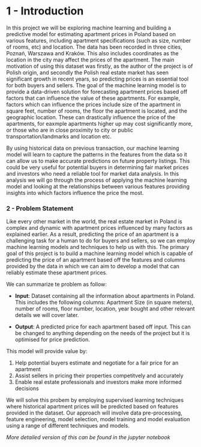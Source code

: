 # 1 - Introduction

In this project we will be exploring machine learning and building a predictive model for estimating apartment prices in Poland based on various features, including apartment specifications (such as size, number of rooms, etc) and location. The data has been recorded in three cities, Poznań, Warszawa and Kraków. This also includes coordinates as the location in the city may affect the prices of the apartment. The main motivation of using this dataset was firstly, as the author of the project is of Polish origin, and secondly the Polish real estate market has seen significant growth in recent years, so predicting prices is an essential tool for both buyers and sellers. The goal of the machine learning model is to provide a data-driven solution for forecasting apartment prices based off factors that can influence the value of these apartments. For example, factors which can influence the prices include size of the apartment in square feet, number of rooms, the floor the apartment is located, and the geographic location. These can drastically influence the price of the apartments, for eaxmple apartments higher up may cost significantly more, or those who are in close proximity to  city or public transportation/landmarks and location etc.

By using historical data on previous transaction, our machine learning model will learn to capture the patterns in the features from the data so it can allow us to make accurate predictions on future property listings. This could be very useful for potential buyers in determining fair market prices and investors who need a reliable tool for market data analysis. In this analysis we will go through the process of applying the machine learning model and looking at the relationships between various features providing insights into which factors influence the price the most. 

### 2 - Problem Statement

Like every other market in the world, the real estate market in Poland is complex and dynamic with apartment prices influenced by many factors as explained earlier. As a result, predicting the price of an apartment is a challenging task for a human to do for buyers and sellers, so we can employ machine learning models and techniques to help us with this. The primary goal of this project is to build a machine learning model which is capable of predicting the price of an apartment based off the features and columns provided by the data in which we can aim to develop a model that can reliably estimate these apartment prices. 

We can summarize te problem as follow:

- **Input**: Dataset containing all the information about apartments in Poland. This includes the following columns: Apartment Size (in square meters), number of rooms, floor number, location, year bought and other relevant details we will cover later.

- **Output**: A predicted price for each apartment based off input. This can be changed to anything depending on the needs of the project but it is optimised for price prediction. 

This model will provide value by:

1.  Help potential buyers estimate and negotiate for a fair price for an apartment
2.  Assist sellers in pricing their properties competitvely and accurately
3.  Enable real estate professionals and investors make more informed decisions

We will solve this probem by employing supervised learning techniques where historical apartment prices will be predicted based on features provided in the dataset. Our approach will involve data pre-processing, feature engineering, model selection, model training and model evaluation using a range of different techniques and models.

*_More detailed version of this can be found in the jupyter notebook_*